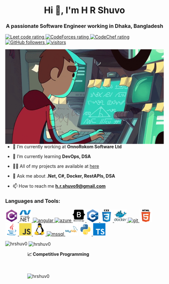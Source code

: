 <h1 align="center">Hi 👋, I'm H R Shuvo</h1>
<h3 align="center">A passionate Software Engineer working in Dhaka, Bangladesh</h3>

<p align="left">
<a href="https://leetcode.com/hrshuvo/">
    <img src="https://cp-logo.vercel.app/leetcode/hrshuvo" alt="Leet code rating" />
  </a>
<a href="https://codeforces.com/profile/hrshuvo">
    <img src="https://cp-logo.vercel.app/codeforces/hrshuvo" alt="CodeForces rating" />
  </a>


<a href="https://atcoder.jp/users/shuv0">
    <img src="https://cp-logo.vercel.app/atcoder/shuv0" alt="CodeChef rating" />
  </a>

<a href="https://github.com/hrshuv0?tab=followers">
    <img alt="GitHub followers" src="https://img.shields.io/github/followers/hrshuv0?color=green&logo=github">
  </a>
  <a href="https://github.com/hrshuv0/">
    <img src="https://komarev.com/ghpvc/?username=hrshuv0" alt="visitors" />
  </a>
</p>
<img align="right" alt="GIF" src="https://github.com/hrshuv0/hrshuv0/blob/main/animated_coder.gif"  height="300" />


- 🔭 I’m currently working at **OnnoRokom Software Ltd**

- 🌱 I’m currently learning **DevOps, DSA**

- 👨‍💻 All of my projects are available at [here](https://hrshuv0.github.io/)

- 💬 Ask me about **.Net, C#, Docker, RestAPIs, DSA**

- 📫 How to reach me **h.r.shuvo9@gmail.com**



<h3 align="left">Languages and Tools:</h3>
<p align="left"> 
<a href="https://www.w3schools.com/cs/" target="_blank" rel="noreferrer"> <img src="https://raw.githubusercontent.com/devicons/devicon/master/icons/csharp/csharp-original.svg" alt="csharp" width="40" height="40"/> </a> 
<a href="https://dotnet.microsoft.com/" target="_blank" rel="noreferrer"> <img src="https://raw.githubusercontent.com/devicons/devicon/master/icons/dot-net/dot-net-original-wordmark.svg" alt="dotnet" width="40" height="40"/> </a>
<a href="https://angular.io" target="_blank" rel="noreferrer"> <img src="https://angular.io/assets/images/logos/angular/angular.svg" alt="angular" width="40" height="40"/> </a>
<a href="https://azure.microsoft.com/en-in/" target="_blank" rel="noreferrer"> <img src="https://www.vectorlogo.zone/logos/microsoft_azure/microsoft_azure-icon.svg" alt="azure" width="40" height="40"/> </a> 
<a href="https://getbootstrap.com" target="_blank" rel="noreferrer"> <img src="https://raw.githubusercontent.com/devicons/devicon/master/icons/bootstrap/bootstrap-plain-wordmark.svg" alt="bootstrap" width="40" height="40"/> </a>
<a href="https://www.w3schools.com/cpp/" target="_blank" rel="noreferrer"> <img src="https://raw.githubusercontent.com/devicons/devicon/master/icons/cplusplus/cplusplus-original.svg" alt="cplusplus" width="40" height="40"/> </a> 
<a href="https://www.w3schools.com/css/" target="_blank" rel="noreferrer"> <img src="https://raw.githubusercontent.com/devicons/devicon/master/icons/css3/css3-original-wordmark.svg" alt="css3" width="40" height="40"/> </a> 
<a href="https://www.docker.com/" target="_blank" rel="noreferrer"> <img src="https://raw.githubusercontent.com/devicons/devicon/master/icons/docker/docker-original-wordmark.svg" alt="docker" width="40" height="40"/> </a> 
<a href="https://git-scm.com/" target="_blank" rel="noreferrer"> <img src="https://www.vectorlogo.zone/logos/git-scm/git-scm-icon.svg" alt="git" width="40" height="40"/> </a> 
<a href="https://www.w3.org/html/" target="_blank" rel="noreferrer"> <img src="https://raw.githubusercontent.com/devicons/devicon/master/icons/html5/html5-original-wordmark.svg" alt="html5" width="40" height="40"/></a> 
<a href="https://www.java.com" target="_blank" rel="noreferrer"> <img src="https://raw.githubusercontent.com/devicons/devicon/master/icons/java/java-original.svg" alt="java" width="40" height="40"/> </a> 
<a href="https://developer.mozilla.org/en-US/docs/Web/JavaScript" target="_blank" rel="noreferrer"> <img src="https://raw.githubusercontent.com/devicons/devicon/master/icons/javascript/javascript-original.svg" alt="javascript" width="40" height="40"/> </a> 
<a href="https://www.linux.org/" target="_blank" rel="noreferrer"> <img src="https://raw.githubusercontent.com/devicons/devicon/master/icons/linux/linux-original.svg" alt="linux" width="40" height="40"/> </a>
<a href="https://www.microsoft.com/en-us/sql-server" target="_blank" rel="noreferrer"> <img src="https://www.svgrepo.com/show/303229/microsoft-sql-server-logo.svg" alt="mssql" width="40" height="40"/> </a> 
<a href="https://www.mysql.com/" target="_blank" rel="noreferrer"> <img src="https://raw.githubusercontent.com/devicons/devicon/master/icons/mysql/mysql-original-wordmark.svg" alt="mysql" width="40" height="40"/></a> 
<a href="https://www.python.org" target="_blank" rel="noreferrer"> <img src="https://raw.githubusercontent.com/devicons/devicon/master/icons/python/python-original.svg" alt="python" width="40" height="40"/> </a> 
<a href="https://www.typescriptlang.org/" target="_blank" rel="noreferrer"> <img src="https://raw.githubusercontent.com/devicons/devicon/master/icons/typescript/typescript-original.svg" alt="typescript" width="40" height="40"/> </a> 
</p>

<p><img height="180em" align="left" src="https://github-readme-stats.vercel.app/api/top-langs?username=hrshuv0&show_icons=true&locale=en&layout=compact" alt="hrshuv0" /></p>

<p>&nbsp;<img height="180em" align="center" src="https://github-readme-stats.vercel.app/api?username=hrshuv0&show_icons=true&locale=en" alt="hrshuv0" /></p>

<b>&#128200; Competitive Programming</b>
<p float="left">
<img height="273em" src="https://leetcard.jacoblin.cool/hrshuvo?theme=light&font=Karma&ext=contest"  alt=""/>
<img height="280em" src="https://raw.githubusercontent.com/hrshuvo/cf-stats/main/output/light_card.svg"  alt=""/>
</p>



<p><img align="center" src="https://github-readme-streak-stats.herokuapp.com/?user=hrshuv0&" alt="hrshuv0" /></p>


